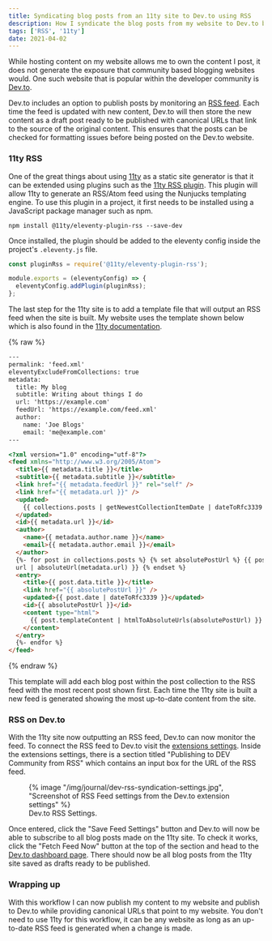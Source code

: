 ```yaml
---
title: Syndicating blog posts from an 11ty site to Dev.to using RSS
description: How I syndicate the blog posts from my website to Dev.to by providing an RSS feed for my journal page.
tags: ['RSS', '11ty']
date: 2021-04-02
---
```


While hosting content on my website allows me to own the content I post, it does not generate the exposure that community based blogging websites would. One such website that is popular within the developer community is [Dev.to](https://dev.to/).

Dev.to includes an option to publish posts by monitoring an [RSS feed](https://aboutfeeds.com/). Each time the feed is updated with new content, Dev.to will then store the new content as a draft post ready to be published with canonical URLs that link to the source of the original content. This ensures that the posts can be checked for formatting issues before being posted on the Dev.to website.

### 11ty RSS

One of the great things about using [11ty](https://www.11ty.dev/) as a static site generator is that it can be extended using plugins such as the [11ty RSS plugin](https://www.11ty.dev/docs/plugins/rss/). This plugin will allow 11ty to generate an RSS/Atom feed using the Nunjucks templating engine. To use this plugin in a project, it first needs to be installed using a JavaScript package manager such as npm.

```shell
npm install @11ty/eleventy-plugin-rss --save-dev
```

Once installed, the plugin should be added to the eleventy config inside the project's `.eleventy.js` file.

```javascript
const pluginRss = require('@11ty/eleventy-plugin-rss');

module.exports = (eleventyConfig) => {
  eleventyConfig.addPlugin(pluginRss);
};
```

The last step for the 11ty site is to add a template file that will output an RSS feed when the site is built. My website uses the template shown below which is also found in the [11ty documentation](https://www.11ty.dev/docs/plugins/rss/#sample-atom-feed-template).

{% raw %}

```html
---
permalink: 'feed.xml'
eleventyExcludeFromCollections: true
metadata:
  title: My blog
  subtitle: Writing about things I do
  url: 'https://example.com'
  feedUrl: 'https://example.com/feed.xml'
  author:
    name: 'Joe Blogs'
    email: 'me@example.com'
---

<?xml version="1.0" encoding="utf-8"?>
<feed xmlns="http://www.w3.org/2005/Atom">
  <title>{{ metadata.title }}</title>
  <subtitle>{{ metadata.subtitle }}</subtitle>
  <link href="{{ metadata.feedUrl }}" rel="self" />
  <link href="{{ metadata.url }}" />
  <updated>
    {{ collections.posts | getNewestCollectionItemDate | dateToRfc3339 }}
  </updated>
  <id>{{ metadata.url }}</id>
  <author>
    <name>{{ metadata.author.name }}</name>
    <email>{{ metadata.author.email }}</email>
  </author>
  {%- for post in collections.posts %} {% set absolutePostUrl %} {{ post.url |
  url | absoluteUrl(metadata.url) }} {% endset %}
  <entry>
    <title>{{ post.data.title }}</title>
    <link href="{{ absolutePostUrl }}" />
    <updated>{{ post.date | dateToRfc3339 }}</updated>
    <id>{{ absolutePostUrl }}</id>
    <content type="html">
      {{ post.templateContent | htmlToAbsoluteUrls(absolutePostUrl) }}
    </content>
  </entry>
  {%- endfor %}
</feed>
```

{% endraw %}

This template will add each blog post within the post collection to the RSS feed with the most recent post shown first. Each time the 11ty site is built a new feed is generated showing the most up-to-date content from the site.

### RSS on Dev.to

With the 11ty site now outputting an RSS feed, Dev.to can now monitor the feed. To connect the RSS feed to Dev.to visit the [extensions settings](https://dev.to/settings/extensions). Inside the extensions settings, there is a section titled "Publishing to DEV Community from RSS" which contains an input box for the URL of the RSS feed.

<figure>
  {% image "/img/journal/dev-rss-syndication-settings.jpg", "Screenshot of RSS Feed settings from the Dev.to extension settings" %}
  <figcaption>Dev.to RSS Settings.</figcaption>
</figure>

Once entered, click the "Save Feed Settings" button and Dev.to will now be able to subscribe to all blog posts made on the 11ty site. To check it works, click the "Fetch Feed Now" button at the top of the section and head to the [Dev.to dashboard page](https://dev.to/dashboard). There should now be all blog posts from the 11ty site saved as drafts ready to be published.

### Wrapping up

With this workflow I can now publish my content to my website and publish to Dev.to while providing canonical URLs that point to my website. You don't need to use 11ty for this workflow, it can be any website as long as an up-to-date RSS feed is generated when a change is made.
